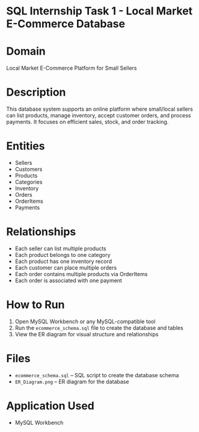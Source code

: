 # SQL Internship Task 1 - Local Market E-Commerce Database

# Domain
Local Market E-Commerce Platform for Small Sellers

# Description
This database system supports an online platform where small/local sellers can list products, manage inventory, accept customer orders, and process payments. It focuses on efficient sales, stock, and order tracking.

# Entities
- Sellers
- Customers
- Products
- Categories
- Inventory
- Orders
- OrderItems
- Payments

# Relationships
- Each seller can list multiple products
- Each product belongs to one category
- Each product has one inventory record
- Each customer can place multiple orders
- Each order contains multiple products via OrderItems
- Each order is associated with one payment

# How to Run
1. Open MySQL Workbench or any MySQL-compatible tool
2. Run the `ecommerce_schema.sql` file to create the database and tables
3. View the ER diagram for visual structure and relationships

# Files
- `ecommerce_schema.sql` – SQL script to create the database schema
- `ER_Diagram.png` – ER diagram for the database

# Application Used
- MySQL Workbench
